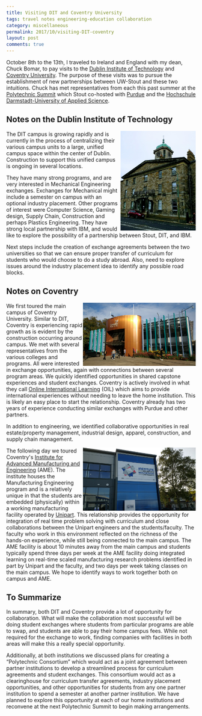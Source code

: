 ```yaml
---
title: Visiting DIT and Coventry University
tags: travel notes engineering-education collaboration
category: miscellaneous
permalink: 2017/10/visiting-DIT-coventry
layout: post
comments: true
---
```


October 8th to the 13th, I traveled to Ireland and England with my dean, Chuck Bomar, to pay visits to the [Dublin Institute of Technology](http://dit.ie/) and [Coventry University](http://www.coventry.ac.uk/). The purpose of these visits was to pursue the establishment of new partnerships between UW-Stout and these two intuitions. Chuck has met representatives from each this past summer at the [Polytechnic Summit](https://polytechnic.purdue.edu/2017-polytechnic-summit) which Stout co-hosted with [Purdue](https://polytechnic.purdue.edu/) and the [Hochschule Darmstadt-University of Applied Science](https://www.h-da.com/).

## Notes on the Dublin Institute of Technology 
<img align="right" width="200px" src="https://raw.githubusercontent.com/devinberg/devinberg.github.com/master/images/DIT_building.jpg">

The DIT campus is growing rapidly and is currently in the process of centralizing their various campus units to a large, unified campus space within the center of Dublin. Construction to support this unified campus is ongoing in several locations. 

They have many strong programs, and are very interested in Mechanical Engineering exchanges.  Exchanges for Mechanical might include a semester on campus with an optional industry placement.  Other programs of interest were Computer Science, Gaming design, Supply Chain, Construction and perhaps Plastics Engineering. They have strong local partnership with IBM, and would like to explore the possibility of a partnership between Stout, DIT, and IBM.

Next steps include the creation of exchange agreements between the two universities so that we can ensure proper transfer of curriculum for students who would choose to do a study abroad. Also, need to explore issues around the industry placement idea to identify any possible road blocks.

## Notes on Coventry
<img align="right" width="300px" src="https://raw.githubusercontent.com/devinberg/devinberg.github.com/master/images/Coventry_building.jpg">

We first toured the main campus of Coventry University. Similar to DIT, Coventry is experiencing rapid growth as is evident by the construction occurring around campus. We met with several representatives from the various colleges and programs. All were interested in exchange opportunities, again with connections between several program areas. We quickly identified opportunities in shared capstone experiences and student exchanges. Coventry is actively involved in what they call [Online International Learning](http://onlineinternationallearning.org/) (OIL) which aims to provide international experiences without needing to leave the home institution. This is likely an easy place to start the relationship. Coventry already has two years of experience conducting similar exchanges with Purdue and other partners.

In addition to engineering, we identified collaborative opportunities in real estate/property management, industrial design, apparel, construction, and supply chain management.  

<img align="right" width="300px" src="https://raw.githubusercontent.com/devinberg/devinberg.github.com/master/images/AME_sign.jpg">

The following day we toured Coventry's [Institute for Advanced Manufacturing and Engineering](http://www.coventry.ac.uk/ame/) (AME). The institute houses the Manufacturing Engineering program and is a relatively unique in that the students are embedded (physically) within a working manufacturing facility operated by [Unipart](https://unipart.com/). This relationship provides the opportunity for integration of real time problem solving with curriculum and close collaborations between the Unipart engineers and the students/faculty. The faculty who work in this environment reflected on the richness of the hands-on experience, while still being connected to the main campus.  The AME facility is about 10 minutes away from the main campus and students typically spend three days per week at the AME facility doing integrated learning on real-time scaled manufacturing research problems identified in part by Unipart and the faculty, and two days per week taking classes on the main campus. We hope to identify ways to work together both on campus and AME.

## To Summarize
In summary, both DIT and Coventry provide a lot of opportunity for collaboration. What will make the collaboration most successful will be doing student exchanges where students from particular programs are able to swap, and students are able to pay their home campus fees.  While not required for the exchange to work, finding companies with facilities in both areas will make this a really special opportunity.

Additionally, at both institutions we discussed plans for creating a “Polytechnic Consortium” which would act as a joint agreement between partner institutions to develop a streamlined process for curriculum agreements and student exchanges. This consortium would act as a clearinghouse for curriculum transfer agreements, industry placement opportunities, and other opportunities for students from any one partner institution to spend a semester at another partner institution. We have planned to explore this opportunity at each of our home institutions and reconvene at the next Polytechnic Summit to begin making arrangements.
